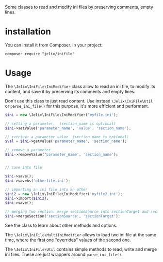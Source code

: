 Some classes to read and modify ini files by preserving comments, empty lines.

# installation

You can install it from Composer. In your project:

```
composer require "jelix/inifile"
```

# Usage

The ```\Jelix\IniFile\IniModifier``` class allow to read an ini file, to modify its
content, and save it by preserving its comments and empty lines.

Don't use this class to just read content. Use instead ```\Jelix\IniFile\Util``` or
```parse_ini_file()``` for this purpose, it's more efficient and performant.


```php
$ini = new \Jelix\IniFile\IniModifier('myfile.ini');

// setting a parameter.  (section_name is optional)
$ini->setValue('parameter_name', 'value', 'section_name');

// retrieve a parameter value. (section_name is optional)
$val = $ini->getValue('parameter_name', 'section_name');

// remove a parameter
$ini->removeValue('parameter_name', 'section_name');


// save into file

$ini->save();
$ini->saveAs('otherfile.ini');

// importing an ini file into an other
$ini2 = new \Jelix\IniFile\IniModifier('myfile2.ini');
$ini->import($ini2);
$ini->save();

// merging two section: merge sectionSource into sectionTarget and sectionSource is removed
$ini->mergeSection('sectionSource', 'sectionTarget');

```

See the class to learn about other methods and options.

The ```\Jelix\IniFile\MultiIniModifier``` allows to load two ini file at the same time,
where the first one "overrides" values of the second one.


The ```\Jelix\IniFile\Util``` contains simple methods to read, write and merge ini files.
These are just wrappers around ```parse_ini_file()```.
